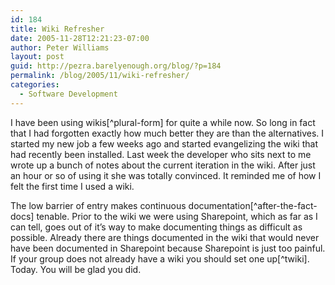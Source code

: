 ```yaml
---
id: 184
title: Wiki Refresher
date: 2005-11-28T12:21:23-07:00
author: Peter Williams
layout: post
guid: http://pezra.barelyenough.org/blog/?p=184
permalink: /blog/2005/11/wiki-refresher/
categories:
  - Software Development
---
```

I have been using wikis[^plural-form] for quite a while now. So long in fact that I had forgotten exactly how much better they are than the alternatives. I started my new job a few weeks ago and started evangelizing the wiki that had recently been installed. Last week the developer who sits next to me wrote up a bunch of notes about the current iteration in the wiki. After just an hour or so of using it she was totally convinced. It reminded me of how I felt the first time I used a wiki.

The low barrier of entry makes continuous documentation[^after-the-fact-docs] tenable. Prior to the wiki we were using Sharepoint, which as far as I can tell, goes out of it&#8217;s way to make documenting things as difficult as possible. Already there are things documented in the wiki that would never have been documented in Sharepoint because Sharepoint is just too painful. If your group does not already have a wiki you should set one up[^twiki]. Today. You will be glad you did.